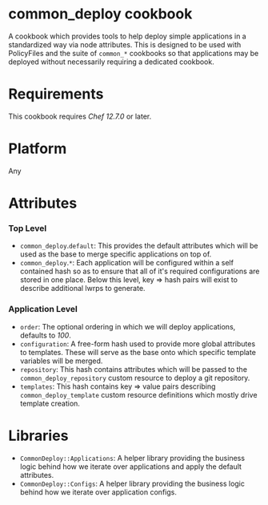 # common_deploy cookbook

A cookbook which provides tools to help deploy simple applications in a standardized way via node attributes. This is designed to be used with PolicyFiles and the suite of `common_*` cookbooks so that applications may be deployed without necessarily requiring a dedicated cookbook.

# Requirements

This cookbook requires *Chef 12.7.0* or later.

# Platform

Any

# Attributes

### Top Level
- `common_deploy`.`default`: This provides the default attributes which will be used as the base to merge specific applications on top of.
- `common_deploy`.`*`: Each application will be configured within a self contained hash so as to ensure that all of it's required configurations are stored in one place. Below this level, key => hash pairs will exist to describe additional lwrps to generate.

### Application Level

- `order`: The optional ordering in which we will deploy applications, defaults to *100*.
- `configuration`: A free-form hash used to provide more global attributes to templates. These will serve as the base onto which specific template variables will be merged.
- `repository`: This hash contains attributes which will be passed to the `common_deploy_repository` custom resource to deploy a git repository.
- `templates`: This hash contains key => value pairs describing `common_deploy_template` custom resource definitions which mostly drive template creation.

# Libraries

- `CommonDeploy::Applications`: A helper library providing the business logic behind how we iterate over applications and apply the default attributes.
- `CommonDeploy::Configs`: A helper library providing the business logic behind how we iterate over application configs. 

